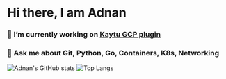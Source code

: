 # Hi there, I am Adnan

### 🔭 I’m currently working on [Kaytu GCP plugin](https://github.com/kaytu-io/plugin-gcp) 

### 💬 Ask me about Git, Python, Go, Containers, K8s, Networking

![Adnan's GitHub stats](https://github-readme-stats.vercel.app/api?username=adorigi)  ![Top Langs](https://github-readme-stats.vercel.app/api/top-langs/?username=adorigi)
<!--

ADnanORIGInal
https://gule-gulzar.com/

-->

<!--
 Current Focus: 



**ADorigi/ADorigi** is a ✨ _special_ ✨ repository because its `README.md` (this file) appears on your GitHub profile.

Here are some ideas to get you started:

- 🔭 I’m currently learning new technologies
- 🌱 I’m currently learning ...
- 👯 I’m looking to collaborate on ...
- 🤔 I’m looking for help with ...
- 💬 Ask me about ...
- 📫 How to reach me: ...
- 😄 Pronouns: ...
- ⚡ Fun fact: ...
-->
